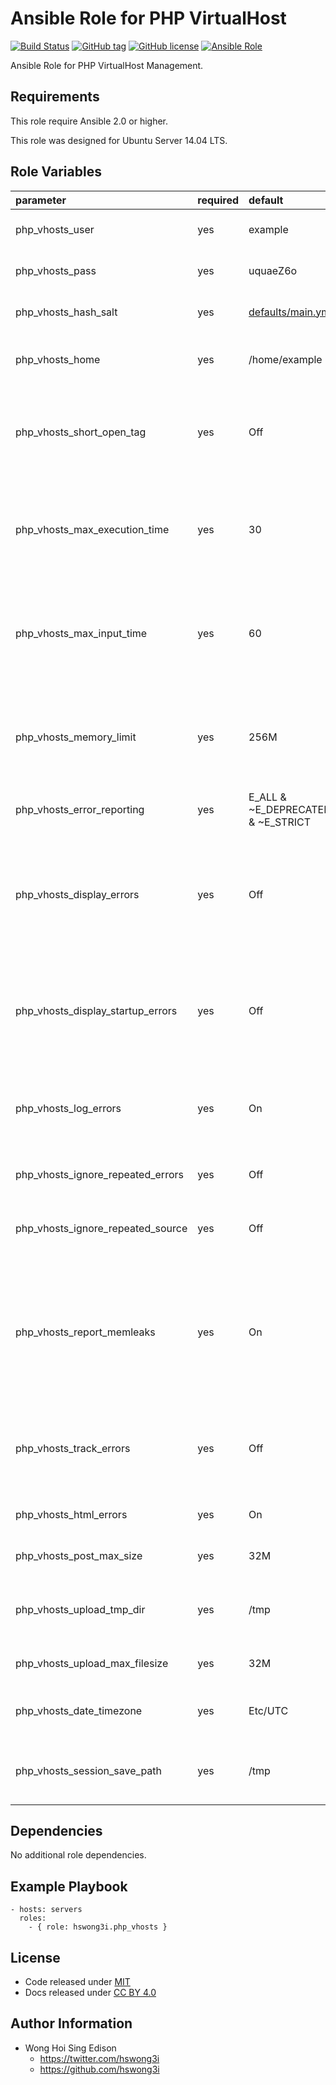 Ansible Role for PHP VirtualHost
================================

[![Build Status](https://travis-ci.org/pantarei/ansible-role-php-vhosts.svg?branch=master)](https://travis-ci.org/pantarei/ansible-role-php-vhosts)
[![GitHub tag](https://img.shields.io/github/tag/pantarei/ansible-role-php-vhosts.svg)](https://github.com/pantarei/ansible-role-php-vhosts)
[![GitHub license](https://img.shields.io/github/license/pantarei/ansible-role-php-vhosts.svg)](https://github.com/pantarei/ansible-role-php-vhosts/blob/master/LICENSE)
[![Ansible Role](https://img.shields.io/ansible/role/6943.svg)](https://galaxy.ansible.com/detail#/role/6943)

Ansible Role for PHP VirtualHost Management.

Requirements
------------

This role require Ansible 2.0 or higher.

This role was designed for Ubuntu Server 14.04 LTS.

Role Variables
--------------

<table>
<colgroup>
<col width="20%" />
<col width="20%" />
<col width="20%" />
<col width="20%" />
<col width="20%" />
</colgroup>
<thead>
<tr class="header">
<th align="left">parameter</th>
<th align="left">required</th>
<th align="left">default</th>
<th align="left">choices</th>
<th align="left">comments</th>
</tr>
</thead>
<tbody>
<tr class="odd">
<td align="left">php_vhosts_user</td>
<td align="left">yes</td>
<td align="left">example</td>
<td align="left"></td>
<td align="left">Username for virtual host user.</td>
</tr>
<tr class="even">
<td align="left">php_vhosts_pass</td>
<td align="left">yes</td>
<td align="left">uquaeZ6o</td>
<td align="left"></td>
<td align="left">Password for virtual host user.</td>
</tr>
<tr class="odd">
<td align="left">php_vhosts_hash_salt</td>
<td align="left">yes</td>
<td align="left"><a href="https://github.com/pantarei/ansible-role-php-vhosts/blob/master/defaults/main.yml">defaults/main.yml</a></td>
<td align="left"></td>
<td align="left">Specific password hash salt for sha512.</td>
</tr>
<tr class="even">
<td align="left">php_vhosts_home</td>
<td align="left">yes</td>
<td align="left">/home/example</td>
<td align="left"></td>
<td align="left">Location for the virtual host user home directory.</td>
</tr>
<tr class="odd">
<td align="left">php_vhosts_short_open_tag</td>
<td align="left">yes</td>
<td align="left">Off</td>
<td align="left"></td>
<td align="left">Tells PHP whether the short form (&lt;? ?&gt;) of PHP's open tag should be allowed.</td>
</tr>
<tr class="even">
<td align="left">php_vhosts_max_execution_time</td>
<td align="left">yes</td>
<td align="left">30</td>
<td align="left"></td>
<td align="left">This sets the maximum time in seconds a script is allowed to run before it is terminated by the parser.</td>
</tr>
<tr class="odd">
<td align="left">php_vhosts_max_input_time</td>
<td align="left">yes</td>
<td align="left">60</td>
<td align="left"></td>
<td align="left">This sets the maximum time in seconds a script is allowed to parse input data, like POST and GET.</td>
</tr>
<tr class="even">
<td align="left">php_vhosts_memory_limit</td>
<td align="left">yes</td>
<td align="left">256M</td>
<td align="left"></td>
<td align="left">This sets the maximum amount of memory in bytes that a script is allowed to allocate.</td>
</tr>
<tr class="odd">
<td align="left">php_vhosts_error_reporting</td>
<td align="left">yes</td>
<td align="left">E_ALL &amp; ~E_DEPRECATED &amp; ~E_STRICT</td>
<td align="left"></td>
<td align="left">Set the error reporting level.</td>
</tr>
<tr class="even">
<td align="left">php_vhosts_display_errors</td>
<td align="left">yes</td>
<td align="left">Off</td>
<td align="left"></td>
<td align="left">This determines whether errors should be printed to the screen as part of the output or if they should be hidden from the user.</td>
</tr>
<tr class="odd">
<td align="left">php_vhosts_display_startup_errors</td>
<td align="left">yes</td>
<td align="left">Off</td>
<td align="left"></td>
<td align="left">Even when display_errors is on, errors that occur during PHP's startup sequence are not displayed.</td>
</tr>
<tr class="even">
<td align="left">php_vhosts_log_errors</td>
<td align="left">yes</td>
<td align="left">On</td>
<td align="left"></td>
<td align="left">Tells whether script error messages should be logged to the server's error log or error_log.</td>
</tr>
<tr class="odd">
<td align="left">php_vhosts_ignore_repeated_errors</td>
<td align="left">yes</td>
<td align="left">Off</td>
<td align="left"></td>
<td align="left">Do not log repeated messages.</td>
</tr>
<tr class="even">
<td align="left">php_vhosts_ignore_repeated_source</td>
<td align="left">yes</td>
<td align="left">Off</td>
<td align="left"></td>
<td align="left">Ignore source of message when ignoring repeated messages.</td>
</tr>
<tr class="odd">
<td align="left">php_vhosts_report_memleaks</td>
<td align="left">yes</td>
<td align="left">On</td>
<td align="left"></td>
<td align="left">If this parameter is set to On (the default), this parameter will show a report of memory leaks detected by the Zend memory manager.</td>
</tr>
<tr class="even">
<td align="left">php_vhosts_track_errors</td>
<td align="left">yes</td>
<td align="left">Off</td>
<td align="left"></td>
<td align="left">If enabled, the last error message will always be present in the variable $php_errormsg.</td>
</tr>
<tr class="odd">
<td align="left">php_vhosts_html_errors</td>
<td align="left">yes</td>
<td align="left">On</td>
<td align="left"></td>
<td align="left">Turn off HTML tags in error messages.</td>
</tr>
<tr class="even">
<td align="left">php_vhosts_post_max_size</td>
<td align="left">yes</td>
<td align="left">32M</td>
<td align="left"></td>
<td align="left">Sets max size of post data allowed.</td>
</tr>
<tr class="odd">
<td align="left">php_vhosts_upload_tmp_dir</td>
<td align="left">yes</td>
<td align="left">/tmp</td>
<td align="left"></td>
<td align="left">The temporary directory used for storing files when doing file upload.</td>
</tr>
<tr class="even">
<td align="left">php_vhosts_upload_max_filesize</td>
<td align="left">yes</td>
<td align="left">32M</td>
<td align="left"></td>
<td align="left">The maximum size of an uploaded file.</td>
</tr>
<tr class="odd">
<td align="left">php_vhosts_date_timezone</td>
<td align="left">yes</td>
<td align="left">Etc/UTC</td>
<td align="left"></td>
<td align="left">The default timezone used by all date/time functions.</td>
</tr>
<tr class="even">
<td align="left">php_vhosts_session_save_path</td>
<td align="left">yes</td>
<td align="left">/tmp</td>
<td align="left"></td>
<td align="left">Defines the argument which is passed to the save handler.</td>
</tr>
</tbody>
</table>

Dependencies
------------

No additional role dependencies.

Example Playbook
----------------

    - hosts: servers
      roles:
        - { role: hswong3i.php_vhosts }

License
-------

-   Code released under [MIT](https://github.com/pantarei/ansible-role-php-vhosts/blob/master/LICENSE)
-   Docs released under [CC BY 4.0](http://creativecommons.org/licenses/by/4.0/)

Author Information
------------------

-   Wong Hoi Sing Edison
    -   <https://twitter.com/hswong3i>
    -   <https://github.com/hswong3i>

